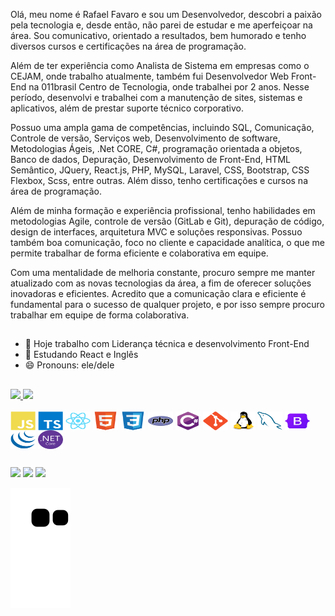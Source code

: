 Olá, meu nome é Rafael Favaro e sou um Desenvolvedor, descobri a paixão pela tecnologia e, desde então, não parei de estudar e me aperfeiçoar na área. Sou comunicativo, orientado a resultados, bem humorado e tenho diversos cursos e certificações na área de programação.

Além de ter experiência como Analista de Sistema em empresas como o CEJAM, onde trabalho atualmente, também fui Desenvolvedor Web Front-End na 011brasil Centro de Tecnologia, onde trabalhei por 2 anos. Nesse período, desenvolvi e trabalhei com a manutenção de sites, sistemas e aplicativos, além de prestar suporte técnico corporativo.

Possuo uma ampla gama de competências, incluindo SQL, Comunicação, Controle de versão, Serviços web, Desenvolvimento de software, Metodologias Ágeis, .Net CORE, C#, programação orientada a objetos, Banco de dados, Depuração, Desenvolvimento de Front-End, HTML Semântico, JQuery, React.js, PHP, MySQL, Laravel, CSS, Bootstrap, CSS Flexbox, Scss, entre outras. Além disso, tenho certificações e cursos na área de programação.

Além de minha formação e experiência profissional, tenho habilidades em metodologias Agile, controle de versão (GitLab e Git), depuração de código, design de interfaces, arquitetura MVC e soluções responsivas. Possuo também boa comunicação, foco no cliente e capacidade analítica, o que me permite trabalhar de forma eficiente e colaborativa em equipe.

Com uma mentalidade de melhoria constante, procuro sempre me manter atualizado com as novas tecnologias da área, a fim de oferecer soluções inovadoras e eficientes. Acredito que a comunicação clara e eficiente é fundamental para o sucesso de qualquer projeto, e por isso sempre procuro trabalhar em equipe de forma colaborativa.

##

- 🔭 Hoje trabalho com Liderança técnica e desenvolvimento Front-End
- 🌱 Estudando React e Inglês
- 😄 Pronouns: ele/dele

##

<div>
  <a href="https://github.com/favaro01">
     <img height="180em" src="https://github-readme-stats.vercel.app/api?username=favaro01&show_icons=true&theme=dark" />
     <img height="180em" src="https://github-readme-stats.vercel.app/api/top-langs/?username=favaro01&layout=compact&theme=dark" />  
  </a>
</div>

<div style="display: inline_block"><br>
  <img align="center" alt="Rafa-Js" height="30" width="40" src="https://raw.githubusercontent.com/devicons/devicon/master/icons/javascript/javascript-plain.svg">
  <img align="center" alt="Rafa-Ts" height="30" width="40" src="https://raw.githubusercontent.com/devicons/devicon/master/icons/typescript/typescript-plain.svg">
  <img align="center" alt="Rafa-React" height="30" width="40" src="https://raw.githubusercontent.com/devicons/devicon/master/icons/react/react-original.svg">
  <img align="center" alt="Rafa-HTML" height="30" width="40" src="https://raw.githubusercontent.com/devicons/devicon/master/icons/html5/html5-original.svg">
  <img align="center" alt="Rafa-CSS" height="30" width="40" src="https://raw.githubusercontent.com/devicons/devicon/master/icons/css3/css3-original.svg">
  <img align="center" alt="Rafa-PHP" height="30" width="40" src="https://raw.githubusercontent.com/devicons/devicon/master/icons/php/php-original.svg">
  <img align="center" alt="Rafa-Csharp" height="30" width="40" src="https://raw.githubusercontent.com/devicons/devicon/master/icons/csharp/csharp-original.svg">
  <img align="center" alt="Rafa-git" height="30" width="40" src="https://raw.githubusercontent.com/devicons/devicon/master/icons/git/git-original.svg">
  <img align="center" alt="Rafa-linux" height="30" width="40" src="https://raw.githubusercontent.com/devicons/devicon/master/icons/linux/linux-original.svg">
  <img align="center" alt="Rafa-mysql" height="30" width="40" src="https://raw.githubusercontent.com/devicons/devicon/master/icons/mysql/mysql-original.svg">
  <img align="center" alt="Rafa-bootstrap" height="30" width="40" src="https://raw.githubusercontent.com/devicons/devicon/master/icons/bootstrap/bootstrap-original.svg">
  <img align="center" alt="Rafa-jquery" height="30" width="40" src="https://raw.githubusercontent.com/devicons/devicon/master/icons/jquery/jquery-original.svg">
  <img align="center" alt="Rafa-dotnetcore" height="30" width="40" src="https://raw.githubusercontent.com/devicons/devicon/master/icons/dotnetcore/dotnetcore-original.svg">
</div>
  
  ##
  
  <div> 
    <a href="https://www.linkedin.com/in/favarorafael" target="_blank"><img src="https://img.shields.io/badge/-LinkedIn-%230077B5?style=for-the-badge&logo=linkedin&logoColor=white" target="_blank"></a> 
    <a href = "mailto:favarorafael01@gmail.com"><img src="https://img.shields.io/badge/-Gmail-%23333?style=for-the-badge&logo=gmail&logoColor=white" target="_blank"></a>
  <a href="https://www.instagram.com/favarote01/" target="_blank"><img src="https://img.shields.io/badge/-Instagram-%23E4405F?style=for-the-badge&logo=instagram&logoColor=white" target="_blank"></a>
  
</div>

![Snake animation](https://github.com/favaro01/favaro01/blob/output/github-contribution-grid-snake.svg)
